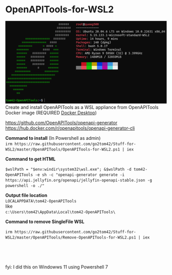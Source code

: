 # OpenAPITools-for-WSL2  
![](OpenAPITools.png?raw=true)
Create and install OpenAPITools as a WSL appliance from OpenAPITools Docker image (REQUIRED [Docker Desktop](https://www.docker.com/products/docker-desktop/))

https://github.com/OpenAPITools/openapi-generator 
https://hub.docker.com/r/openapitools/openapi-generator-cli

**Command to install** (In Powershell as admin)  
```irm https://raw.githubusercontent.com/go2tom42/Stuff-for-WSL2/master/OpenAPITools/OpenAPITools-for-WSL2.ps1 | iex```  

**Command to get HTML**  

```$wslPath = "$env:windir\system32\wsl.exe"; &$wslPath -d tom42-OpenAPITools -e sh -c "openapi-generator generate -i https://api.jellyfin.org/openapi/jellyfin-openapi-stable.json -g powershell -o ./"```  

**Output file location**  
```LOCALAPPDATA\tom42-OpenAPITools```  
like  
```c:\Users\tom42\AppData\Local\tom42-OpenAPITools\```


**Command to remove SingleFile WSL**  


```irm https://raw.githubusercontent.com/go2tom42/Stuff-for-WSL2/master/OpenAPITools/Remove-OpenAPITools-for-WSL2.ps1 | iex```
&nbsp;  

&nbsp;  

&nbsp;  

fyi:  I did this on Windowws 11 using Powershell 7
